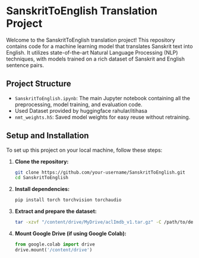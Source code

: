 # SanskritToEnglish Translation Project

Welcome to the SanskritToEnglish translation project! This repository contains code for a machine learning model that translates Sanskrit text into English. It utilizes state-of-the-art Natural Language Processing (NLP) techniques, with models trained on a rich dataset of Sanskrit and English sentence pairs.

## Project Structure

- `SanskritToEnglish.ipynb`: The main Jupyter notebook containing all the preprocessing, model training, and evaluation code.
-  Used Dataset provided by huggingface rahular/itihasa
- `nmt_weights.h5`: Saved model weights for easy reuse without retraining.

## Setup and Installation

To set up this project on your local machine, follow these steps:

1. **Clone the repository:**
   ```bash
   git clone https://github.com/your-username/SanskritToEnglish.git
   cd SanskritToEnglish
2. **Install dependencies:**
    ```bash
    pip install torch torchvision torchaudio
3. **Extract and prepare the dataset:**
    ```bash
    tar -xzvf "/content/drive/MyDrive/aclImdb_v1.tar.gz" -C /path/to/destination
    
4. **Mount Google Drive (if using Google Colab):**
    ```python
    from google.colab import drive
    drive.mount('/content/drive')
